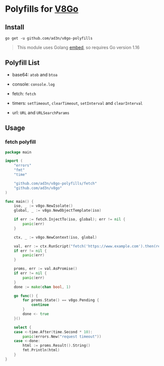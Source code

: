 # Polyfills for [V8Go](https://github.com/rogchap/v8go)

## Install

```shell
go get -u github.com/ad3n/v8go-polyfills
```

> This module uses Golang [embed](https://golang.org/pkg/embed/), so requires Go version 1.16

## Polyfill List

* base64: `atob` and `btoa`

* console: `console.log`

* fetch: `fetch`

* timers: `setTimeout`, `clearTimeout`, `setInterval` and `clearInterval`

* url: `URL` and `URLSearchParams`

## Usage

### fetch polyfill

```go
package main

import (
	"errors"
	"fmt"
	"time"

	"github.com/ad3n/v8go-polyfills/fetch"
	"github.com/ad3n/v8go"
)

func main() {
	iso, _ := v8go.NewIsolate()
	global, _ := v8go.NewObjectTemplate(iso)

	if err := fetch.InjectTo(iso, global); err != nil {
		panic(err)
	}

	ctx, _ := v8go.NewContext(iso, global)

	val, err := ctx.RunScript("fetch('https://www.example.com').then(res => res.text())", "fetch.js")
	if err != nil {
		panic(err)
	}

	proms, err := val.AsPromise()
	if err != nil {
		panic(err)
	}
	done := make(chan bool, 1)

	go func() {
		for proms.State() == v8go.Pending {
			continue
		}
		done <- true
	}()

	select {
	case <-time.After(time.Second * 10):
		panic(errors.New("request timeout"))
	case <-done:
		html := proms.Result().String()
		fmt.Println(html)
	}
}
```
